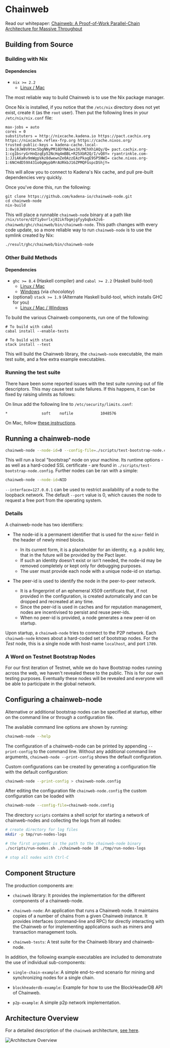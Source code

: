 # Chainweb

Read our whitepaper: [Chainweb: A Proof-of-Work Parallel-Chain Architecture for Massive Throughput](http://kadena.io/docs/chainweb-v15.pdf)

## Building from Source

### Building with Nix

#### Dependencies

- `nix >= 2.2`
  - [Linux / Mac](https://nixos.org/nix/)

The most reliable way to build Chainweb is to use the Nix package manager.

Once Nix is installed, if you notice that the `/etc/nix` directory does not yet
exist, create it (as the `root` user). Then put the following lines in your
`/etc/nix/nix.conf` file:

```
max-jobs = auto
cores = 0
substituters = http://nixcache.kadena.io https://pact.cachix.org https://nixcache.reflex-frp.org https://cache.nixos.org/
trusted-public-keys = kadena-cache.local-1:8wj8JW8V9tmc5bgNNyPM18DYNA1ws3X/MChXh1AQy/Q= pact.cachix.org-1:cg1bsryGrHnQzqEp52NcHq4mBBL+R25XbR2Q/I/vQ8Y= ryantrinkle.com-1:JJiAKaRv9mWgpVAz8dwewnZe0AzzEAzPkagE9SP5NWI= cache.nixos.org-1:6NCHdD59X431o0gWypbMrAURkbJ16ZPMQFGspcDShjY=
```

This will allow you to connect to Kadena's Nix cache, and pull pre-built
dependencies very quickly.

Once you've done this, run the following:

```
git clone https://github.com/kadena-io/chainweb-node.git
cd chainweb-node
nix-build
```

This will place a runnable `chainweb-node` binary at a path like
`/nix/store/d2f1ybvrlxj02ikfbgmjgfyybqbxk2s6-chainweb/ghc/chainweb/bin/chainweb-node`.
This path changes with every code update, so a more reliable way to run
`chainweb-node` is to use the symlink created by Nix:

```bash
./result/ghc/chainweb/bin/chainweb-node
```

### Other Build Methods

#### Dependencies

- `ghc >= 8.4` (Haskell compiler) and `cabal >= 2.2` (Haskell build-tool)
  - [Linux / Mac](https://www.haskell.org/ghcup/)
  - [Windows](https://chocolatey.org/search?q=ghc) (via *chocolatey*)
- (optional) `stack >= 1.9` (Alternate Haskell build-tool, which installs GHC for you)
  - [Linux / Mac / Windows](https://docs.haskellstack.org/en/stable/README/)

To build the various Chainweb components, run one of the following:

```
# To build with cabal
cabal install --enable-tests

# To build with stack
stack install --test
```

This will build the Chainweb library, the `chainweb-node` executable, the main
test suite, and a few extra example executables.

### Running the test suite

There have been some reported issues with the test suite running out of file
descriptors. This may cause test suite failures. If this happens, it can be
fixed by raising ulimits as follows:

On linux add the following line to `/etc/security/limits.conf`:

```
*               soft    nofile            1048576
```

On Mac, follow [these instructions](https://unix.stackexchange.com/questions/108174/how-to-persistently-control-maximum-system-resource-consumption-on-mac).

## Running a chainweb-node

```sh
chainweb-node --node-id=0 --config-file=./scripts/test-bootstrap-node.config
```

This will run a local "bootstrap" node on your machine. Its runtime options - as
well as a hard-coded SSL certificate - are found in
`./scripts/test-bootstrap-node.config`. Further nodes can be ran with a simple:

```sh
chainweb-node --node-id=NID
```

`--interface=127.0.0.1` can be used to restrict availability of a node to the
loopback network. The default `--port` value is 0, which causes the node to
request a free port from the operating system.

### Details

A chainweb-node has two identifiers:

*   The node-id is a permanent identifier that is used for the `miner`
    field in the header of newly mined blocks.
    * In its current form, it is a placeholder for an identity, e.g. a public
      key, that in the future will be provided by the Pact layer.
    * If such an identity doesn't exist or isn't needed, the node-id may be
      removed completely or kept only for debugging purposes.
    * The user must provide each node with a unique node-id on startup.

*   The peer-id is used to identify the node in the peer-to-peer network.
    * It is a fingerprint of an ephemeral X509 certificate that, if not provided
      in the configuration, is created automatically and can be dropped and
      recreated at any time.
    * Since the peer-id is used in caches and for reputation management, nodes
      are incentivised to persist and reuse peer-ids.
    * When no peer-id is provided, a node generates a new peer-id on startup.

Upon startup, a `chainweb-node` tries to connect to the P2P network. Each
`chainweb-node` knows about a hard-coded set of bootstrap nodes. For the *Test*
node, this is a single node with host-name `localhost`, and port `1789`.

### A Word on Testnet Bootstrap Nodes

For our first iteration of Testnet, while we do have Bootstrap nodes running
across the web, we haven't revealed these to the public. This is for our own
testing purposes. Eventually these nodes will be revealed and everyone will be
able to participate in the global network.

## Configuring a chainweb-node

Alternative or additional bootstrap nodes can be specified at startup, either on
the command line or through a configuration file.

The available command line options are shown by running:

```sh
chainweb-node --help
```

The configuration of a chainweb-node can be printed by appending
`--print-config` to the command line. Without any additional command line
arguments, `chainweb-node --print-config` shows the default configuration.

Custom configurations can be created by generating a configuration file
with the default configuration:

```sh
chainweb-node --print-config > chainweb-node.config
```

After editing the configuration file `chainweb-node.config` the custom
configuration can be loaded with

```sh
chainweb-node --config-file=chainweb-node.config
```

The directory `scripts` contains a shell script for starting a network of
chainweb-nodes and collecting the logs from all nodes:

```sh
# create directory for log files
mkdir -p tmp/run-nodes-logs

# the first argument is the path to the chainweb-node binary
./scripts/run-nodes.sh ./chainweb-node 10 ./tmp/run-nodes-logs

# stop all nodes with Ctrl-C
```
## Component Structure

The production components are:

*   `chainweb` library: It provides the implementation for the different
    components of a chainweb-node.

*   `chainweb-node`: An application that runs a Chainweb node. It maintains copies
    of a number of chains from a given Chainweb instance. It provides interfaces
    (command-line and RPC) for directly interacting with the Chainweb or for
    implementing applications such as miners and transaction management tools.

*   `chainweb-tests`: A test suite for the Chainweb library and chainweb-node.

In addition, the following example executables are included to demonstrate
the use of individual sub-components:

*   `single-chain-example`: A simple end-to-end scenario for mining
    and synchronizing nodes for a single chain.

*   `blockheaderdb-example`: Example for how to use the BlockHeaderDB API of Chainweb.

*   `p2p-example`: A simple p2p network implementation.

## Architecture Overview

For a detailed description of the `chainweb` architecture,
[see here](docs/Architecture.md).

![Architecture Overview](docs/Overview.png)
